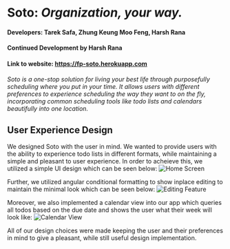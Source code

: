 # Soto: *Organization, your way.*

#### Developers: Tarek Safa, Zhung Keung Moo Feng, Harsh Rana
#### Continued Development by Harsh Rana
#### Link to website: https://fp-soto.herokuapp.com

*Soto is a one-stop solution for living your best life through purposefully scheduling where you put in your time. It allows users with different preferences to experience scheduling the way they want to on the fly, incorporating common scheduling tools like todo lists and calendars beautifully into one location.*

## User Experience Design
We designed Soto with the user in mind. We wanted to provide users with the ability to experience todo lists in different formats, while maintaining a simple and pleasant to user experience. In order to acheieve this, we utilized a simple UI design which can be seen below:
![Home Screen](https://github.com/hr23232323/fp/blob/master/img/main.PNG "Home Screen")


Further, we utilized angular conditional formatting to show inplace editing to maintain the minimal look which can be seen below:
![Editing Feature](https://github.com/hr23232323/fp/blob/master/img/edit.PNG "In place editing")


Moreover, we also implemented a calendar view into our app which queries all todos based on the due date and shows the user what their week will look like:
![Calendar View](https://github.com/hr23232323/fp/blob/master/img/cal-view.PNG "Calendar View")

All of our design choices were made keeping the user and their preferences in mind to give a pleasant, while still useful design implementation.
